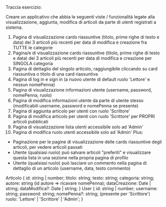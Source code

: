 Traccia esercizio:

Creare un applicativo che abbia le seguenti viste / funzionalità legate alla visualizzazione, aggiunta, modifica di articoli da parte di utenti registrati a sistema.

1. Pagina di visualizzazione cards riassuntive (titolo, prime righe di testo e data) dei 3 articoli più recenti per data di modifica e creazione fra TUTTE le categorie
2. Pagina/e di visualizzazione cards riassuntive (titolo, prime righe di testo e data) dei 3 articoli più recenti per data di modifica e creazione per SINGOLA categoria
3. Pagina di dettaglio del singolo articolo, raggiungibile cliccando su card riassuntiva o titolo di una card riassuntiva
4. Pagina di log in e sign in (a nuovo utente di default ruolo 'Lettore' e nessun nomePenna)
5. Pagina di visualizzazione informazioni utente (username, password, nomePenna, ruolo)
6. Pagina di modifica informazioni utente da parte di utente stesso (modificabili username, password e nomePenna se presente)
7. Pagina di aggiunta articolo per utenti con ruolo 'Scrittore'
8. Pagina di modifica articolo per utenti con ruolo 'Scrittore' per PROPRI articoli pubblicati
9. Pagina di visualizzazione lista utenti accessibile solo ad 'Admin'
10. Pagina di modifica ruolo utenti accessibile solo ad 'Admin'
    Plus:

- Paginazione per le pagine di visualizzazione delle cards riassuntive degli articoli, per vedere articoli passati
- Utente (qualsiasi ruolo) può salvare articoli "preferiti" e visualizzare questa lista in una sezione nella propria pagina di profilo
- Utente (qualsiasi ruolo) può lasciare un commento nella pagina di dettaglio di un articolo (username, data, testo commento)

Articolo {
id: string | number;
titolo: string;
testo: string;
categoria: string;
autore: string (id autore => ricavare nomePenna);
dataCreazione: Date | string;
dataModifica?: Date | string;
}
User {
id: string | number;
username: string;
password: string;
nomePenna?: string; (presente per 'Scrittore')
ruolo: 'Lettore' | 'Scrittore' | 'Admin';
}
